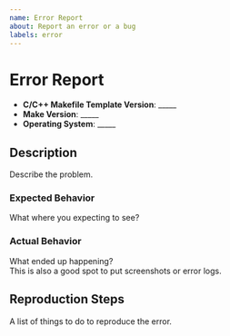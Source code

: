 ```yaml
---
name: Error Report
about: Report an error or a bug
labels: error
---
```


# Error Report #

* **C/C++ Makefile Template Version**: _____
* **Make Version**: _____
* **Operating System**: _____

## Description ##

Describe the problem.

### Expected Behavior ###

What where you expecting to see?

### Actual Behavior ###

What ended up happening?  
This is also a good spot to put screenshots or error logs.

## Reproduction Steps ##

A list of things to do to reproduce the error.
